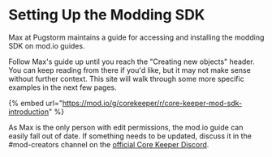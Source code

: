 # Setting Up the Modding SDK

Max at Pugstorm maintains a guide for accessing and installing the modding SDK on mod.io guides.

Follow Max's guide up until you reach the "Creating new objects" header. You can keep reading from there if you'd like, but it may not make sense without further context. This site will walk through some more specific examples in the next few pages.&#x20;

{% embed url="https://mod.io/g/corekeeper/r/core-keeper-mod-sdk-introduction" %}

As Max is the only person with edit permissions, the mod.io guide can easily fall out of date. If something needs to be updated, discuss it in the #mod-creators channel on the [official Core Keeper Discord](https://discord.com/invite/corekeeper).
